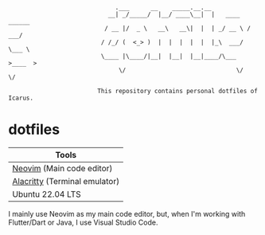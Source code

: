 ```
                              .___      __    _____.__.__
                            __| _/_____/  |__/ ____\__|  |   ____   ______
                           / __ |/  _ \   __\   __\|  |  | _/ __ \ /  ___/
                          / /_/ (  <_> )  |  |  |  |  |  |_\  ___/ \___ \
                          \____ |\____/|__|  |__|  |__|____/\___  >____  >
                               \/                               \/     \/

                         This repository contains personal dotfiles of Icarus.
```

# dotfiles

| Tools										|
|-------------------------------------------------------------------------------|
| [Neovim][] (Main code editor)				 			|
| [Alacritty][] (Terminal emulator)		         			|
| Ubuntu 22.04 LTS						                |

I mainly use Neovim as my main code editor, but, when I'm working with Flutter/Dart or Java, I use Visual Studio Code.

[Alacritty]: https://alacritty.org/
[Neovim]: https://neovim.io/

